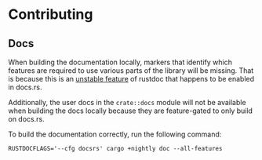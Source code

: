 # Contributing

## Docs

When building the documentation locally, markers that identify which features
are required to use various parts of the library will be missing. That is
because this is an [unstable
feature](https://github.com/rust-lang/rust/issues/43781) of rustdoc that
happens to be enabled in docs.rs.

Additionally, the user docs in the `crate::docs` module will not be available
when building the docs locally because they are feature-gated to only build on
docs.rs.

To build the documentation correctly, run the following command:

```shell
RUSTDOCFLAGS='--cfg docsrs' cargo +nightly doc --all-features
```
